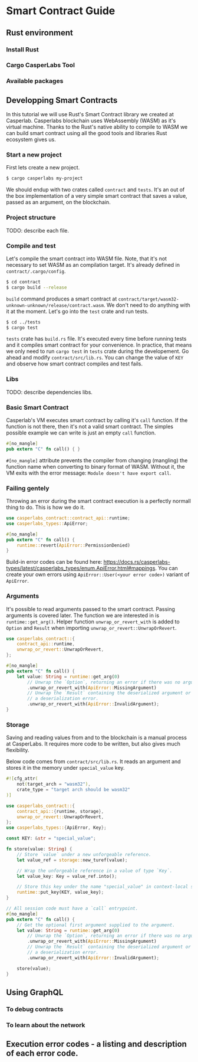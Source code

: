 # Smart Contract Guide

## Rust environment

### Install Rust

### Cargo CasperLabs Tool

### Available packages

## Developping Smart Contracts
In this tutorial we will use Rust's Smart Contract library we created at Casperlab. Casperlabs blockchain uses WebAssembly (WASM) as it's virtual machine. Thanks to the Rust's native ability to compile to WASM we can build smart contract using all the good tools and libraries Rust ecosystem gives us.

### Start a new project
First lets create a new project.
```bash
$ cargo casperlabs my-project
```
We should endup with two crates called `contract` and `tests`. It's an out of the box implementation of a very simple smart contract that saves a value, passed as an argument, on the blockchain.

### Project structure
TODO: describe each file.

### Compile and test
Let's compile the smart contract into WASM file. Note, that it's not necessary to set WASM as an compilation target. It's already defined in `contract/.cargo/config`.
```bash
$ cd contract
$ cargo build --release
```
`build` command produces a smart contract at `contract/target/wasm32-unknown-unknown/release/contract.wasm`. We don't need to do anything with it at the moment. Let's go into the `test` crate and run tests.
```bash
$ cd ../tests
$ cargo test
```
`tests` crate has `build.rs` file. It's executed every time before running tests and it compiles smart contract for your convenience. In practice, that means we only need to run `cargo test` in `tests` crate during the developement. Go ahead and modify `contract/src/lib.rs`. You can change the value of `KEY` and observe how smart contract compiles and test fails.

### Libs
TODO: describe dependencies libs.

### Basic Smart Contract
Casperlab's VM executes smart contract by calling it's `call` function. If the function is not there, then it's not a valid smart contract. The simples possible example we can write is just an empty `call` function.
```rust
#[no_mangle]
pub extern "C" fn call() { }
```
`#[no_mangle]` attribute prevents the compiler from changing (mangling) the function name when converting to binary format of WASM. Without it, the VM exits with the error message: `Module doesn't have export call`.

### Failing gentely
Throwing an error during the smart contract execution is a perfectly normall thing to do. This is how we do it.
```rust
use casperlabs_contract::contract_api::runtime;
use casperlabs_types::ApiError;

#[no_mangle]
pub extern "C" fn call() {
    runtime::revert(ApiError::PermissionDenied) 
}
```
Build-in error codes can be found here: https://docs.rs/casperlabs-types/latest/casperlabs_types/enum.ApiError.html#mappings. You can create your own errors using `ApiError::User(<your error code>)` variant of `ApiError`.

### Arguments
It's possible to read arguments passed to the smart contract. Passing arguments is covered later. The function we are interested in is `runtime::get_arg()`. Helper function `unwrap_or_revert_with` is added to `Option` and `Result` when importing `unwrap_or_revert::UnwrapOrRevert`.
```rust
use casperlabs_contract::{
    contract_api::runtime,
    unwrap_or_revert::UnwrapOrRevert,
};

#[no_mangle]
pub extern "C" fn call() {
    let value: String = runtime::get_arg(0)
        // Unwrap the `Option`, returning an error if there was no argument supplied.
        .unwrap_or_revert_with(ApiError::MissingArgument)
        // Unwrap the `Result` containing the deserialized argument or return an error if there was
        // a deserialization error.
        .unwrap_or_revert_with(ApiError::InvalidArgument);
}
```

### Storage
Saving and reading values from and to the blockchain is a manual process at CasperLabs. It requires more code to be written, but also gives much flexibility.

Below code comes from `contract/src/lib.rs`. It reads an argument and stores it in the memory under `special_value` key.
```rust
#![cfg_attr(
    not(target_arch = "wasm32"),
    crate_type = "target arch should be wasm32"
)]

use casperlabs_contract::{
    contract_api::{runtime, storage},
    unwrap_or_revert::UnwrapOrRevert,
};
use casperlabs_types::{ApiError, Key};

const KEY: &str = "special_value";

fn store(value: String) {
    // Store `value` under a new unforgeable reference.
    let value_ref = storage::new_turef(value);

    // Wrap the unforgeable reference in a value of type `Key`.
    let value_key: Key = value_ref.into();

    // Store this key under the name "special_value" in context-local storage.
    runtime::put_key(KEY, value_key);
}

// All session code must have a `call` entrypoint.
#[no_mangle]
pub extern "C" fn call() {
    // Get the optional first argument supplied to the argument.
    let value: String = runtime::get_arg(0)
        // Unwrap the `Option`, returning an error if there was no argument supplied.
        .unwrap_or_revert_with(ApiError::MissingArgument)
        // Unwrap the `Result` containing the deserialized argument or return an error if there was
        // a deserialization error.
        .unwrap_or_revert_with(ApiError::InvalidArgument);

    store(value);
}
```

## Using GraphQL

### To debug contracts

### To learn about the network

## Execution error codes - a listing and description of each error code.
